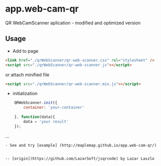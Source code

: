# app.web-cam-qr
QR WebCamScanner aplication - modified and optimized version

## Usage
- Add to page
```html
<link href="./qrWebScanner/qr-web-scanner.css" rel="stylesheet" />
<script src="./qrWebScanner/qr-web-scanner.js"></script>
```
or attach minified file
```html
<script src="./qrWebScanner/qr-web-scanner.min.js"></script>
```
- initialization
```javascript
    QRWebScanner.init({
        container: 'your-container'
    
    }, function(data){
        data = 'your result'
    });
```
...
```
- See and try [example] (http://maplemap.github.io/app.web-cam-qr/)


-- [origin](https://github.com/LazarSoft/jsqrcode) by Lazar Laszlo
